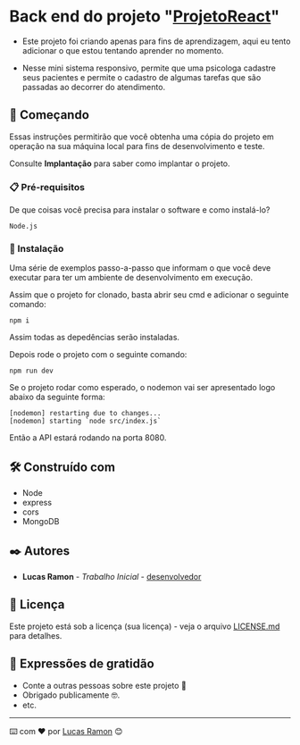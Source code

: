 # Back end do projeto "[ProjetoReact](https://github.com/lucaasramon/ProjetoReact)"

- Este projeto foi criando apenas para fins de aprendizagem, aqui eu tento adicionar o que estou tentando aprender no momento. 

- Nesse mini sistema responsivo, permite que uma psicologa cadastre seus pacientes e permite o cadastro de algumas tarefas que são passadas
ao decorrer do atendimento.

## 🚀 Começando

Essas instruções permitirão que você obtenha uma cópia do projeto em operação na sua máquina local para fins de desenvolvimento e teste.

Consulte **Implantação** para saber como implantar o projeto.

### 📋 Pré-requisitos

De que coisas você precisa para instalar o software e como instalá-lo?

```
Node.js
```

### 🔧 Instalação

Uma série de exemplos passo-a-passo que informam o que você deve executar para ter um ambiente de desenvolvimento em execução.

Assim que o projeto for clonado, basta abrir seu cmd e adicionar o seguinte comando:

```
npm i
```
Assim todas as depedências serão instaladas.

Depois rode o projeto com o seguinte comando:

```
npm run dev
```

Se o projeto rodar como esperado, o nodemon vai ser apresentado logo abaixo da seguinte forma:

```
[nodemon] restarting due to changes...
[nodemon] starting `node src/index.js`
```

Então a API estará rodando na porta 8080.


## 🛠️ Construído com

* Node
* express
* cors
* MongoDB
 

## ✒️ Autores


* **Lucas Ramon** - *Trabalho Inicial* - [desenvolvedor](https://github.com/lucaasramon)


## 📄 Licença

Este projeto está sob a licença (sua licença) - veja o arquivo [LICENSE.md](https://github.com/usuario/projeto/licenca) para detalhes.

## 🎁 Expressões de gratidão

* Conte a outras pessoas sobre este projeto 📢
* Obrigado publicamente 🤓.
* etc.


---
⌨️ com ❤️ por [Lucas Ramon](https://gist.github.com/lucaasramon) 😊
